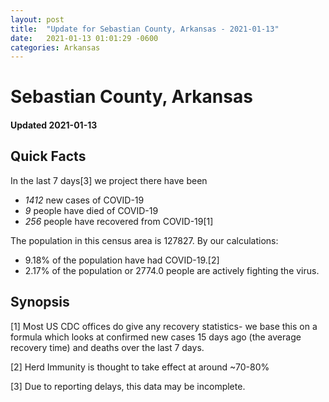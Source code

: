 ```yaml
---
layout: post
title:  "Update for Sebastian County, Arkansas - 2021-01-13"
date:   2021-01-13 01:01:29 -0600
categories: Arkansas
---
```


# Sebastian County, Arkansas
#### Updated 2021-01-13

## Quick Facts

In the last 7 days[3] we project there have been
- *1412* new cases of COVID-19
- *9* people have died of COVID-19
- *256* people have recovered from COVID-19[1]

The population in this census area is 127827. By our calculations:
- 9.18% of the population have had COVID-19.[2]
- 2.17% of the population or 2774.0 people are actively fighting the virus.

## Synopsis




[1] Most US CDC offices do give any recovery statistics- we base this on a formula which looks at confirmed new cases
15 days ago (the average recovery time) and deaths over the last 7 days.

[2] Herd Immunity is thought to take effect at around ~70-80%

[3] Due to reporting delays, this data may be incomplete.
 
    